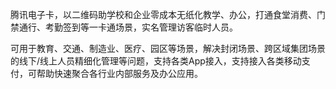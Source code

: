腾讯电子卡，以二维码助学校和企业零成本无纸化教学、办公，打通食堂消费、门禁通行、考勤签到等一卡通场景，实名管理访客临时人员。

可用于教育、交通、制造业、医疗、园区等场景，解决封闭场景、跨区域集团场景的线下/线上人员精细化管理等问题，支持各类App接入，支持接入各类移动支付，可帮助快速聚合各行业内部服务及办公应用。